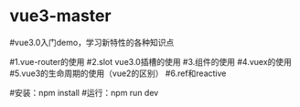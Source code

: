 # vue3-master
#vue3.0入门demo，学习新特性的各种知识点

#1.vue-router的使用
#2.slot vue3.0插槽的使用
#3.组件的使用
#4.vuex的使用
#5.vue3的生命周期的使用（vue2的区别）
#6.ref和reactive

#安装：npm install
#运行：npm run dev
